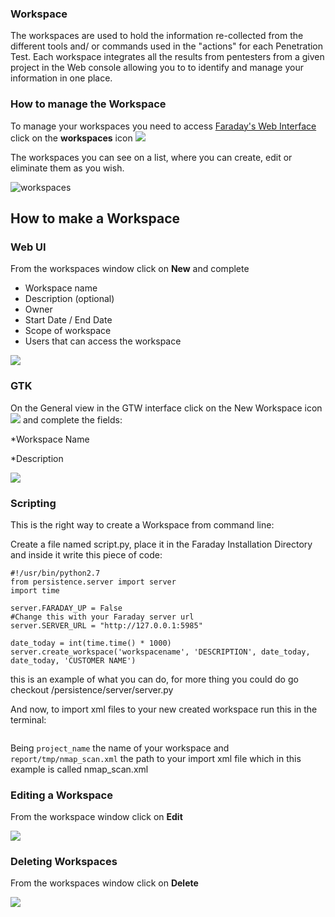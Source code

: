 ### Workspace

The workspaces are used to hold the information re-collected from the different tools and/ or commands used in the "actions" for each Penetration Test. Each workspace integrates all the results from pentesters from a given project in the Web console allowing you to to identify and manage your information in one place.

### How to manage the Workspace

To manage your workspaces you need to access [Faraday's Web Interface](https://github.com/infobyte/faraday/wiki/Web-UI) click on the **workspaces** icon ![](https://raw.github.com/wiki/infobyte/faraday/images/faraday_workspace_icono.png)

The workspaces you can see on a list, where you can create, edit or eliminate them as you wish.

![workspaces](https://raw.github.com/wiki/infobyte/faraday/images/faraday_workspace_list.png)

## How to make a Workspace

### Web UI
From the workspaces window click on **New** and complete

* Workspace name
* Description (optional)
* Owner
* Start Date / End Date
* Scope of workspace
* Users that can access the workspace

![](https://raw.github.com/wiki/infobyte/faraday/images/faraday_workspace_new.png)

### GTK
On the General view in the GTW interface click on the New Workspace icon 
![](https://github.com/infobyte/faraday/wiki/images/new-workspace-icon-gtk.png)
and complete the fields:

*Workspace Name

*Description

![](https://github.com/infobyte/faraday/wiki/images/Gtk-new-workspace-dialog.png)

### Scripting

This is the right way to create a Workspace from command line:

Create a file named script.py, place it in the Faraday Installation Directory and inside it write this piece of code:

```
#!/usr/bin/python2.7
from persistence.server import server
import time

server.FARADAY_UP = False
#Change this with your Faraday server url
server.SERVER_URL = "http://127.0.0.1:5985"

date_today = int(time.time() * 1000)
server.create_workspace('workspacename', 'DESCRIPTION', date_today, date_today, 'CUSTOMER NAME')
```
this is an example of what you can do,
for more thing you could do go checkout  /persistence/server/server.py

And now, to import xml files to your new created workspace run this in the terminal:
```./faraday.py --cli --workspace project_name -r report/tmp/nmap_scan.xml
```
Being
```project_name```
the name of your workspace and
```report/tmp/nmap_scan.xml```
the path to your import xml file which in this example is called nmap_scan.xml

### Editing a Workspace

From the workspace window click on **Edit**

![](https://raw.github.com/wiki/infobyte/faraday/images/faraday_workspace_edit.png)

### Deleting Workspaces

From the workspaces window click on **Delete**

![](https://raw.github.com/wiki/infobyte/faraday/images/faraday_workspace_delete.png)

